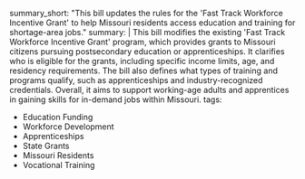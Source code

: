 summary_short: "This bill updates the rules for the 'Fast Track Workforce Incentive Grant' to help Missouri residents access education and training for shortage-area jobs."
summary: |
  This bill modifies the existing 'Fast Track Workforce Incentive Grant' program, which provides grants to Missouri citizens pursuing postsecondary education or apprenticeships. It clarifies who is eligible for the grants, including specific income limits, age, and residency requirements. The bill also defines what types of training and programs qualify, such as apprenticeships and industry-recognized credentials. Overall, it aims to support working-age adults and apprentices in gaining skills for in-demand jobs within Missouri.
tags:
  - Education Funding
  - Workforce Development
  - Apprenticeships
  - State Grants
  - Missouri Residents
  - Vocational Training
